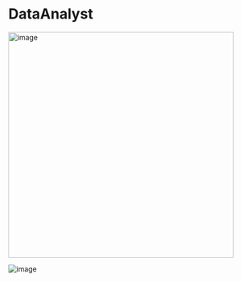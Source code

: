 # DataAnalyst
<img width="448" alt="image" src="https://github.com/saadahmed2/DataAnalyst/assets/135606621/a388beec-3484-4ec3-8cba-08b723496d31">

![image](https://github.com/saadahmed2/DataAnalyst/assets/135606621/549fcb8d-9963-4afb-9fa4-62df51335e03)
